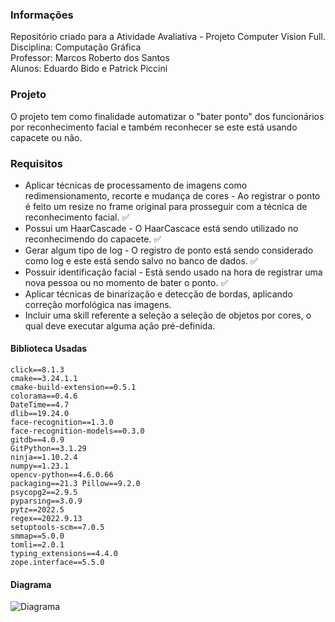 ### Informações
Repositório criado para a Atividade Avaliativa - Projeto Computer Vision Full.  
Disciplina: Computação Gráfica  
Professor: Marcos Roberto dos Santos  
Alunos: Eduardo Bido e Patrick Piccini

### Projeto
O projeto tem como finalidade automatizar o "bater ponto" dos funcionários por reconhecimento facial e também reconhecer se este está usando capacete ou não.

### Requisitos
* Aplicar técnicas de processamento de imagens como redimensionamento, recorte e mudança de cores - Ao registrar o ponto é feito um resize no frame original para prosseguir com a técnica de reconhecimento facial. ✅
* Possui um HaarCascade - O HaarCascace está sendo utilizado no reconhecimendo do capacete. ✅
* Gerar algum tipo de log - O registro de ponto está sendo considerado como log e este está sendo salvo no banco de dados. ✅
* Possuir identificação facial - Está sendo usado na hora de registrar uma nova pessoa ou no momento de bater o ponto. ✅
* Aplicar técnicas de binarização e detecção de bordas, aplicando correção morfológica nas imagens.
* Incluir uma skill referente a seleção a seleção de objetos por cores, o qual deve executar alguma ação pré-definida.

#### Biblioteca Usadas
```
click==8.1.3
cmake==3.24.1.1
cmake-build-extension==0.5.1
colorama==0.4.6
DateTime==4.7
dlib==19.24.0
face-recognition==1.3.0
face-recognition-models==0.3.0
gitdb==4.0.9
GitPython==3.1.29
ninja==1.10.2.4
numpy==1.23.1
opencv-python==4.6.0.66
packaging==21.3 Pillow==9.2.0
psycopg2==2.9.5
pyparsing==3.0.9
pytz==2022.5
regex==2022.9.13
setuptools-scm==7.0.5
smmap==5.0.0
tomli==2.0.1
typing_extensions==4.4.0
zope.interface==5.5.0
```

#### Diagrama
![Diagrama](https://user-images.githubusercontent.com/58514930/200431703-620b4c0f-db91-4f6f-8e34-68583c4dc623.png)
